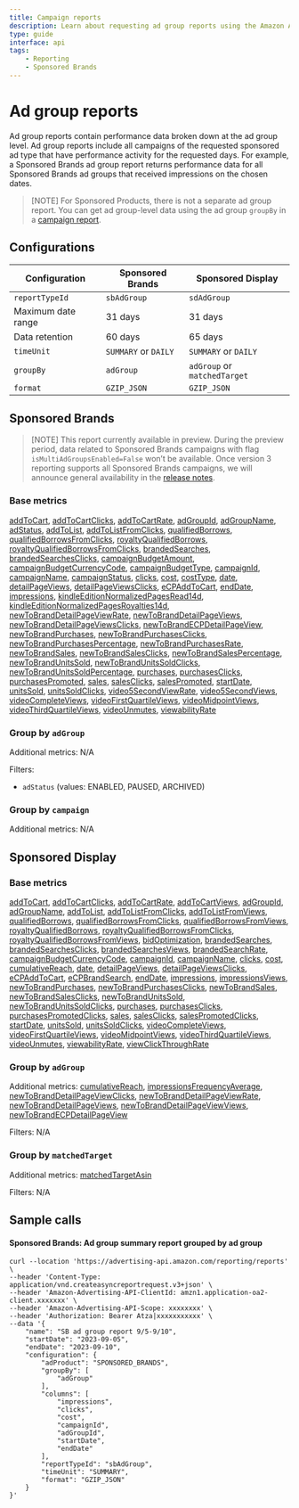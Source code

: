 ```yaml
---
title: Campaign reports
description: Learn about requesting ad group reports using the Amazon Ads API.
type: guide
interface: api
tags:
    - Reporting
    - Sponsored Brands
---
```


# Ad group reports

Ad group reports contain performance data broken down at the ad group level. Ad group reports include all campaigns of the requested sponsored ad type that have performance activity for the requested days. For example, a Sponsored Brands ad group report returns performance data for all Sponsored Brands ad groups that received impressions on the chosen dates. 

>[NOTE] For Sponsored Products, there is not a separate ad group report. You can get ad group-level data using the ad group `groupBy` in a [campaign report](guides/reporting/v3/report-types/campaign#group-by-adgroup).

## Configurations

| Configuration  | Sponsored Brands | Sponsored Display |
|----------|---------|---|
| `reportTypeId` | `sbAdGroup` | `sdAdGroup` |
| Maximum date range | 31 days | 31 days |
| Data retention |  60 days | 65 days |
| `timeUnit` | `SUMMARY` or `DAILY` | `SUMMARY` or `DAILY` |
| `groupBy` | `adGroup`| `adGroup` or `matchedTarget`|
| `format` | `GZIP_JSON` | `GZIP_JSON` |

## Sponsored Brands

>[NOTE] This report currently available in preview. During the preview period, data related to Sponsored Brands campaigns with flag `isMultiAdGroupsEnabled=False` won’t be available. Once version 3 reporting supports all Sponsored Brands campaigns, we will announce general availability in the [release notes](release-notes/index).

### Base metrics

[addToCart](guides/reporting/v3/columns#addToCart), [addToCartClicks](guides/reporting/v3/columns#addToCartClicks), [addToCartRate](guides/reporting/v3/columns#addToCartRate), [adGroupId](guides/reporting/v3/columns#adGroupId), [adGroupName](guides/reporting/v3/columns#adGroupName), [adStatus](guides/reporting/v3/columns#adStatus), [addToList](guides/reporting/v3/columns#addToList), [addToListFromClicks](guides/reporting/v3/columns#addToListFromClicks), [qualifiedBorrows](guides/reporting/v3/columns#qualifiedBorrows), [qualifiedBorrowsFromClicks](guides/reporting/v3/columns#qualifiedBorrowsFromClicks), [royaltyQualifiedBorrows](guides/reporting/v3/columns#royaltyQualifiedBorrows), [royaltyQualifiedBorrowsFromClicks](guides/reporting/v3/columns#royaltyQualifiedBorrowsFromClicks), [brandedSearches](guides/reporting/v3/columns#brandedSearches), [brandedSearchesClicks](guides/reporting/v3/columns#brandedSearchesClicks), [campaignBudgetAmount](guides/reporting/v3/columns#campaignBudgetAmount), [campaignBudgetCurrencyCode](guides/reporting/v3/columns#campaignBudgetCurrencyCode), [campaignBudgetType](guides/reporting/v3/columns#campaignBudgetType), [campaignId](guides/reporting/v3/columns#campaignId), [campaignName](guides/reporting/v3/columns#campaignName), [campaignStatus](guides/reporting/v3/columns#campaignStatus), [clicks](guides/reporting/v3/columns#clicks), [cost](guides/reporting/v3/columns#cost), [costType](guides/reporting/v3/columns#costType), [date](guides/reporting/v3/columns#date), [detailPageViews](guides/reporting/v3/columns#detailPageViews), [detailPageViewsClicks](guides/reporting/v3/columns#detailPageViewsClicks), [eCPAddToCart](guides/reporting/v3/columns#eCPAddToCart), [endDate](guides/reporting/v3/columns#endDate), [impressions](guides/reporting/v3/columns#impressions), [kindleEditionNormalizedPagesRead14d](guides/reporting/v3/columns#kindleEditionNormalizedPagesRead14d), [kindleEditionNormalizedPagesRoyalties14d](guides/reporting/v3/columns#kindleEditionNormalizedPagesRoyalties14d), [newToBrandDetailPageViewRate](guides/reporting/v3/columns#newToBrandDetailPageViewRate), [newToBrandDetailPageViews](guides/reporting/v3/columns#newToBrandDetailPageViews), [newToBrandDetailPageViewsClicks](guides/reporting/v3/columns#newToBrandDetailPageViewsClicks), [newToBrandECPDetailPageView](guides/reporting/v3/columns#newToBrandECPDetailPageView), [newToBrandPurchases](guides/reporting/v3/columns#newToBrandPurchases), [newToBrandPurchasesClicks](guides/reporting/v3/columns#newToBrandPurchasesClicks), [newToBrandPurchasesPercentage](guides/reporting/v3/columns#newToBrandPurchasesPercentage), [newToBrandPurchasesRate](guides/reporting/v3/columns#newToBrandPurchasesRate), [newToBrandSales](guides/reporting/v3/columns#newToBrandSales), [newToBrandSalesClicks](guides/reporting/v3/columns#newToBrandSalesClicks), [newToBrandSalesPercentage](guides/reporting/v3/columns#newToBrandSalesPercentage), [newToBrandUnitsSold](guides/reporting/v3/columns#newToBrandUnitsSold), [newToBrandUnitsSoldClicks](guides/reporting/v3/columns#newToBrandUnitsSoldClicks), [newToBrandUnitsSoldPercentage](guides/reporting/v3/columns#newToBrandUnitsSoldPercentage), [purchases](guides/reporting/v3/columns#purchases), [purchasesClicks](guides/reporting/v3/columns#purchasesClicks), [purchasesPromoted](guides/reporting/v3/columns#purchasesPromoted), [sales](guides/reporting/v3/columns#sales), [salesClicks](guides/reporting/v3/columns#salesClicks), [salesPromoted](guides/reporting/v3/columns#salesPromoted), [startDate](guides/reporting/v3/columns#startDate), [unitsSold](guides/reporting/v3/columns#unitsSold), [unitsSoldClicks](guides/reporting/v3/columns#unitsSoldClicks), [video5SecondViewRate](guides/reporting/v3/columns#video5SecondViewRate), [video5SecondViews](guides/reporting/v3/columns#video5SecondViews), [videoCompleteViews](guides/reporting/v3/columns#videoCompleteViews), [videoFirstQuartileViews](guides/reporting/v3/columns#videoFirstQuartileViews), [videoMidpointViews](guides/reporting/v3/columns#videoMidpointViews), [videoThirdQuartileViews](guides/reporting/v3/columns#videoThirdQuartileViews), [videoUnmutes](guides/reporting/v3/columns#videoUnmutes), [viewabilityRate](guides/reporting/v3/columns#viewabilityRate)

### Group by `adGroup`

Additional metrics: N/A

Filters: 

- `adStatus` (values: ENABLED, PAUSED, ARCHIVED)

### Group by `campaign`

Additional metrics: N/A

## Sponsored Display

### Base metrics

[addToCart](guides/reporting/v3/columns#addToCart), [addToCartClicks](guides/reporting/v3/columns#addToCartClicks), [addToCartRate](guides/reporting/v3/columns#addToCartRate), [addToCartViews](guides/reporting/v3/columns#addToCartViews), [adGroupId](guides/reporting/v3/columns#adGroupId), [adGroupName](guides/reporting/v3/columns#adGroupName), [addToList](guides/reporting/v3/columns#addToList), [addToListFromClicks](guides/reporting/v3/columns#addToListFromClicks), [addToListFromViews](guides/reporting/v3/columns#addToListFromViews), [qualifiedBorrows](guides/reporting/v3/columns#qualifiedBorrows), [qualifiedBorrowsFromClicks](guides/reporting/v3/columns#qualifiedBorrowsFromClicks), [qualifiedBorrowsFromViews](guides/reporting/v3/columns#qualifiedBorrowsFromViews), [royaltyQualifiedBorrows](guides/reporting/v3/columns#royaltyQualifiedBorrows), [royaltyQualifiedBorrowsFromClicks](guides/reporting/v3/columns#royaltyQualifiedBorrowsFromClicks), [royaltyQualifiedBorrowsFromViews](guides/reporting/v3/columns#royaltyQualifiedBorrowsFromViews), [bidOptimization](guides/reporting/v3/columns#bidOptimization), [brandedSearches](guides/reporting/v3/columns#brandedSearches), [brandedSearchesClicks](guides/reporting/v3/columns#brandedSearchesClicks), [brandedSearchesViews](guides/reporting/v3/columns#brandedSearchesViews), [brandedSearchRate](guides/reporting/v3/columns#brandedSearchRate), [campaignBudgetCurrencyCode](guides/reporting/v3/columns#campaignBudgetCurrencyCode), [campaignId](guides/reporting/v3/columns#campaignId), [campaignName](guides/reporting/v3/columns#campaignName), [clicks](guides/reporting/v3/columns#clicks), [cost](guides/reporting/v3/columns#cost), [cumulativeReach](guides/reporting/v3/columns#cumulativeReach), [date](guides/reporting/v3/columns#date), [detailPageViews](guides/reporting/v3/columns#detailPageViews), [detailPageViewsClicks](guides/reporting/v3/columns#detailPageViewsClicks), [eCPAddToCart](guides/reporting/v3/columns#eCPAddToCart), [eCPBrandSearch](guides/reporting/v3/columns#eCPBrandSearch), [endDate](guides/reporting/v3/columns#endDate), [impressions](guides/reporting/v3/columns#impressions), [impressionsViews](guides/reporting/v3/columns#impressionsViews), [newToBrandPurchases](guides/reporting/v3/columns#newToBrandPurchases), [newToBrandPurchasesClicks](guides/reporting/v3/columns#newToBrandPurchasesClicks), [newToBrandSales](guides/reporting/v3/columns#newToBrandSales), [newToBrandSalesClicks](guides/reporting/v3/columns#newToBrandSalesClicks), [newToBrandUnitsSold](guides/reporting/v3/columns#newToBrandUnitsSold), [newToBrandUnitsSoldClicks](guides/reporting/v3/columns#newToBrandUnitsSoldClicks), [purchases](guides/reporting/v3/columns#purchases), [purchasesClicks](guides/reporting/v3/columns#purchasesClicks), [purchasesPromotedClicks](guides/reporting/v3/columns#purchasesPromotedClicks), [sales](guides/reporting/v3/columns#sales), [salesClicks](guides/reporting/v3/columns#salesClicks), [salesPromotedClicks](guides/reporting/v3/columns#salesPromotedClicks), [startDate](guides/reporting/v3/columns#startDate), [unitsSold](guides/reporting/v3/columns#unitsSold), [unitsSoldClicks](guides/reporting/v3/columns#unitsSoldClicks), [videoCompleteViews](guides/reporting/v3/columns#videoCompleteViews), [videoFirstQuartileViews](guides/reporting/v3/columns#videoFirstQuartileViews), [videoMidpointViews](guides/reporting/v3/columns#videoMidpointViews), [videoThirdQuartileViews](guides/reporting/v3/columns#videoThirdQuartileViews), [videoUnmutes](guides/reporting/v3/columns#videoUnmutes), [viewabilityRate](guides/reporting/v3/columns#viewabilityRate), [viewClickThroughRate](guides/reporting/v3/columns#viewClickThroughRate)

### Group by `adGroup`

Additional metrics: [cumulativeReach](guides/reporting/v3/columns#cumulativeReach), [impressionsFrequencyAverage](guides/reporting/v3/columns#impressionsFrequencyAverage), [newToBrandDetailPageViewClicks](guides/reporting/v3/columns#newToBrandDetailPageViewClicks), [newToBrandDetailPageViewRate](guides/reporting/v3/columns#newToBrandDetailPageViewRate), [newToBrandDetailPageViews](guides/reporting/v3/columns#newToBrandDetailPageViews), [newToBrandDetailPageViewViews](guides/reporting/v3/columns#newToBrandDetailPageViewViews), [newToBrandECPDetailPageView](guides/reporting/v3/columns#newToBrandECPDetailPageView)

Filters: N/A

### Group by `matchedTarget`

Additional metrics: [matchedTargetAsin](guides/reporting/v3/columns#matchedTargetAsin)

Filters: N/A

## Sample calls

#### Sponsored Brands: Ad group summary report grouped by ad group 

```shell
curl --location 'https://advertising-api.amazon.com/reporting/reports' \
--header 'Content-Type: application/vnd.createasyncreportrequest.v3+json' \
--header 'Amazon-Advertising-API-ClientId: amzn1.application-oa2-client.xxxxxxx' \
--header 'Amazon-Advertising-API-Scope: xxxxxxxx' \
--header 'Authorization: Bearer Atza|xxxxxxxxxxx' \
--data '{
    "name": "SB ad group report 9/5-9/10",
    "startDate": "2023-09-05",
    "endDate": "2023-09-10",
    "configuration": {
        "adProduct": "SPONSORED_BRANDS",
        "groupBy": [
            "adGroup"
        ],
        "columns": [
            "impressions",
            "clicks",
            "cost",
            "campaignId",
            "adGroupId",
            "startDate",
            "endDate"
        ],
        "reportTypeId": "sbAdGroup",
        "timeUnit": "SUMMARY",
        "format": "GZIP_JSON"
    }
}'
```
